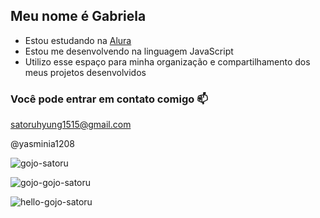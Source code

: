 ## Meu nome é Gabriela

- Estou estudando na [Alura](https://www.alura.com.br)
- Estou me desenvolvendo na linguagem JavaScript
- Utilizo esse espaço para minha organização e compartilhamento dos meus projetos desenvolvidos

### Você pode entrar em contato comigo 📫

satoruhyung1515@gmail.com

@yasminia1208

![gojo-satoru](https://github.com/SATORUHYUNG/satoruhyung/assets/171145044/a3424548-b817-40b7-8b35-4d3f6cc686a3)

![gojo-gojo-satoru](https://github.com/user-attachments/assets/bbbf145d-87d6-40cf-9ba3-66b4896abb95)

![hello-gojo-satoru](https://github.com/user-attachments/assets/e7266686-2930-491d-a667-010fe38a0653)
